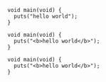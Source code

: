```
void main(void) {
  puts("hello world");
}
```

```
void main(void) {
  puts("<b>hello world</b>");
}
```

```
void main(void) {
  puts("<b>hello world</b>");
}
```


